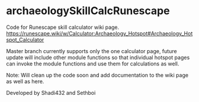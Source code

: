 # archaeologySkillCalcRunescape
Code for Runescape skill calculator wiki page. https://runescape.wiki/w/Calculator:Archaeology_Hotspot#Archaeology_Hotspot_Calculator

Master branch currently supports only the one calculator page, future update will include other module functions so that individual hotspot pages can invoke the module functions and use them for calculations as well.

Note: Will clean up the code soon and add documentation to the wiki page as well as here.

Developed by Shadi432 and Sethboi
